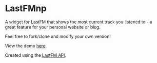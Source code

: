 LastFMnp
========

A widget for LastFM that shows the most current track you listened to - a great feature for your personal website or blog.

Feel free to fork/clone and modify your own version!

View the demo [here](http://www.jonnykrysh.com/lastfmnp).

Created using the [LastFM API](http://www.last.fm/api).